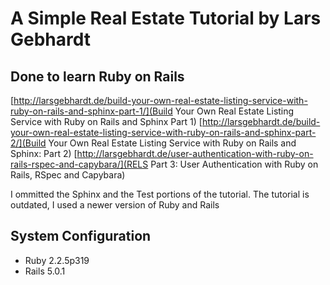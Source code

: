 # A Simple Real Estate Tutorial by Lars Gebhardt
## Done to learn Ruby on Rails
[http://larsgebhardt.de/build-your-own-real-estate-listing-service-with-ruby-on-rails-and-sphinx-part-1/](Build Your Own Real Estate Listing Service with Ruby on Rails and Sphinx Part 1)
[http://larsgebhardt.de/build-your-own-real-estate-listing-service-with-ruby-on-rails-and-sphinx-part-2/](Build Your Own Real Estate Listing Service with Ruby on Rails and Sphinx: Part 2)
[http://larsgebhardt.de/user-authentication-with-ruby-on-rails-rspec-and-capybara/](RELS Part 3: User Authentication with Ruby on Rails, RSpec and Capybara)

I ommitted the Sphinx and the Test portions of the tutorial.
The tutorial is outdated, I used a newer version of Ruby and Rails

## System Configuration
* Ruby 2.2.5p319
* Rails 5.0.1
